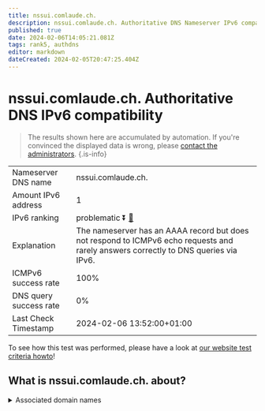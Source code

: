 ```yaml
---
title: nssui.comlaude.ch.
description: nssui.comlaude.ch. Authoritative DNS Nameserver IPv6 compatibility
published: true
date: 2024-02-06T14:05:21.081Z
tags: rank5, authdns
editor: markdown
dateCreated: 2024-02-05T20:47:25.404Z
---
```


# nssui.comlaude.ch. Authoritative DNS IPv6 compatibility

> The results shown here are accumulated by automation. If you're convinced the displayed data is wrong, please [contact the administrators](/howto/chat). 
{.is-info}




|   |   |
| - | - |
| Nameserver DNS name | nssui.comlaude.ch.
| Amount IPv6 address | 1
| IPv6 ranking | problematic :arrow_double_down: [🔗](/howto/ranking) |
| Explanation | The nameserver has an AAAA record but does not respond to ICMPv6 echo requests and rarely answers correctly to DNS queries via IPv6. |
| ICMPv6 success rate | 100%|
| DNS query success rate | 0% |
| Last Check Timestamp | 2024-02-06 13:52:00+01:00 |

To see how this test was performed, please have a look at [our website test criteria howto](/howto/testcriteria/authdns)!


## What is nssui.comlaude.ch. about?






<details>
<summary>Associated domain names</summary>

www.mundipharma.com

</details>
